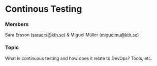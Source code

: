 # Continous Testing
### Members
Sara Ersson (saraers@kth.se) & Miguel Müller (miguelmu@kth.se)

### Topic
What is continuous testing and how does it relate to DevOps?
Tools, etc.
